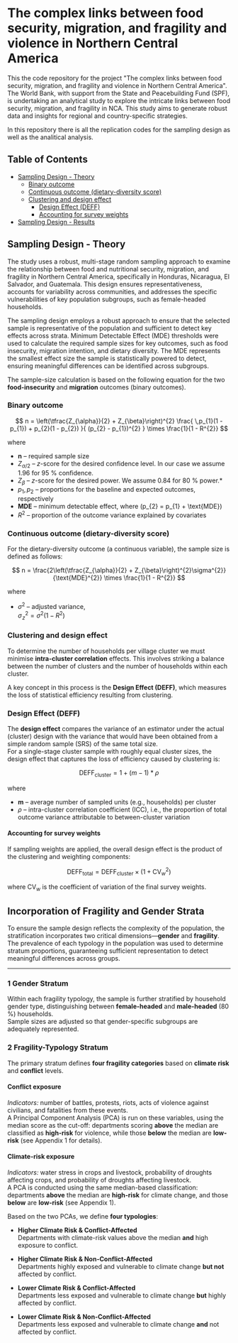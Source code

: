 # The complex links between food security, migration, and fragility and violence in Northern Central America 

This the code repository for the project "The complex links between food security, migration, and fragility and violence in Northern Central America". The World Bank, with support from the State and Peacebuilding Fund (SPF), is undertaking an analytical study to explore the intricate links between food security, migration, and fragility in NCA. This study aims to generate robust data and insights for regional and country-specific strategies. 

In this repository there is all the replication codes for the sampling design as well as the analitical analysis.

## Table of Contents

- [Sampling Design - Theory](#sampling-design---theory)
  - [Binary outcome](#binary-outcome)
  - [Continuous outcome (dietary-diversity score)](#continuous-outcome-dietary-diversity-score)
  - [Clustering and design effect](#clustering-and-design-effect)
    - [Design Effect (DEFF)](#design-effect-deff)
    - [Accounting for survey weights](#accounting-for-survey-weights)
- [Sampling Design - Results](#sampling-design---results)

## Sampling Design - Theory

The study uses a robust, multi-stage random sampling approach to examine the relationship between food and nutritional security, migration, and fragility in Northern Central America, specifically in Honduras, Nicaragua, El Salvador, and Guatemala. This design ensures representativeness, accounts for variability across communities, and addresses the specific vulnerabilities of key population subgroups, such as  female-headed households. 

The sampling design employs a robust approach to ensure that the selected sample is representative of the population and sufficient to detect key effects across strata. Minimum Detectable Effect (MDE) thresholds were used to calculate the required sample sizes for key outcomes, such as food insecurity, migration intention, and dietary diversity. The MDE represents the smallest effect size the sample is statistically powered to detect, ensuring meaningful differences can be identified across subgroups.

The sample-size calculation is based on the following equation for the two **food-insecurity** and **migration** outcomes (binary outcomes).

### Binary outcome

$$
n = \left(\tfrac{Z_{\alpha}}{2} + Z_{\beta}\right)^{2} 
      \frac{ \,p_{1}(1 - p_{1}) + p_{2}(1 - p_{2}) }{ (p_{2} - p_{1})^{2} } 
      \times \frac{1}{1 - R^{2}}
$$

where

* **n** – required sample size  
* $Z_{\alpha/2}$ – *z*-score for the desired confidence level. In our case we assume 1.96 for 95 % confidence.  
* $Z_{\beta}$ – *z*-score for the desired power. We assume 0.84 for 80 % power.*  
* $p_{1}, p_{2}$ – proportions for the baseline and expected outcomes, respectively  
* **MDE** – minimum detectable effect, where \(p_{2} = p_{1} + \text{MDE}\)  
* $R^{2}$ – proportion of the outcome variance explained by covariates  

### Continuous outcome (dietary-diversity score)

For the dietary-diversity outcome (a continuous variable), the sample size is defined as follows:

$$
n =
\frac{2\left(\tfrac{Z_{\alpha}}{2} + Z_{\beta}\right)^{2}\sigma^{2}}{\text{MDE}^{2}}
\times \frac{1}{1 - R^{2}}
$$

where

* $\sigma^{2}$ – adjusted variance,  
  $\sigma^{2}_{\!z} = \sigma^{2}\bigl(1 - R^{2}\bigr)$

### Clustering and design effect

To determine the number of households per village cluster we must minimise **intra-cluster correlation** effects. This involves striking a balance between the number of clusters and the number of households within each cluster.

A key concept in this process is the **Design Effect (DEFF)**, which measures the loss of statistical efficiency resulting from clustering.

### Design Effect (DEFF)

The **design effect** compares the variance of an estimator under the actual (cluster) design with the variance that would have been obtained from a simple random sample (SRS) of the same total size.  
For a single-stage cluster sample with roughly equal cluster sizes, the design effect that captures the loss of efficiency caused by clustering is:

$$
\text{DEFF}_{\text{cluster}}
= 1 + (m - 1)*\rho
$$

where  

* **m** – average number of sampled units (e.g., households) per cluster  
* $\rho$ – intra-cluster correlation coefficient (ICC), i.e., the proportion of total outcome variance attributable to between-cluster variation  


#### Accounting for survey weights

If sampling weights are applied, the overall design effect is the product of the clustering and weighting components:

$$
\text{DEFF}_{\text{total}} = \text{DEFF}_{\text{cluster}} \times \bigl(1 + \mathrm{CV}_{w}^{2}\bigr)
$$

where $\mathrm{CV}_{w}$ is the coefficient of variation of the final survey weights.

## Incorporation of Fragility and Gender Strata

To ensure the sample design reflects the complexity of the population, the stratification incorporates two critical dimensions—**gender** and **fragility**.  
The prevalence of each typology in the population was used to determine stratum proportions, guaranteeing sufficient representation to detect meaningful differences across groups.

---

### 1  Gender Stratum  
Within each fragility typology, the sample is further stratified by household gender type, distinguishing between **female-headed** and **male-headed** (80 %) households.  
Sample sizes are adjusted so that gender-specific subgroups are adequately represented.

### 2  Fragility-Typology Stratum  
The primary stratum defines **four fragility categories** based on **climate risk** and **conflict** levels.

#### Conflict exposure  
*Indicators:* number of battles, protests, riots, acts of violence against civilians, and fatalities from these events.  
A Principal Component Analysis (PCA) is run on these variables, using the median score as the cut-off: departments scoring **above** the median are classified as **high-risk** for violence, while those **below** the median are **low-risk** (see Appendix 1 for details).

#### Climate-risk exposure  
*Indicators:* water stress in crops and livestock, probability of droughts affecting crops, and probability of droughts affecting livestock.  
A PCA is conducted using the same median-based classification: departments **above** the median are **high-risk** for climate change, and those **below** are **low-risk** (see Appendix 1).

Based on the two PCAs, we define **four typologies**:

* **Higher Climate Risk & Conflict-Affected**  
  Departments with climate-risk values above the median **and** high exposure to conflict.

* **Higher Climate Risk & Non-Conflict-Affected**  
  Departments highly exposed and vulnerable to climate change **but not** affected by conflict.

* **Lower Climate Risk & Conflict-Affected**  
  Departments less exposed and vulnerable to climate change **but** highly affected by conflict.

* **Lower Climate Risk & Non-Conflict-Affected**  
  Departments less exposed and vulnerable to climate change **and** not affected by conflict.
